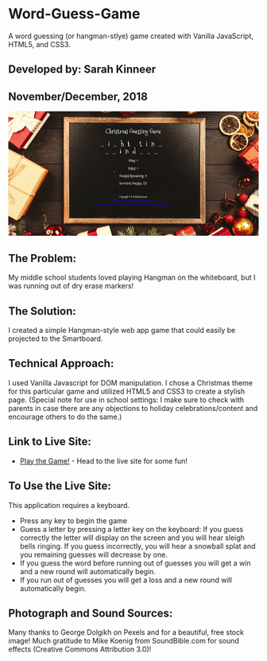 # Word-Guess-Game
A word guessing (or hangman-stlye) game created with Vanilla JavaScript, HTML5, and CSS3.

## Developed by: Sarah Kinneer
## November/December, 2018

![Photo of the Word Guess Game App](assets/images/hangman.png)

## The Problem:
My middle school students loved playing Hangman on the whiteboard, but I was running out of dry erase markers!

## The Solution:
I created a simple Hangman-style web app game that could easily be projected to the Smartboard.

## Technical Approach:
I used Vanilla Javascript for DOM manipulation.  I chose a Christmas theme for this particular game and utilized HTML5 and CSS3 to create a stylish page.  (Special note for use in school settings: I make sure to check with parents in case there are any objections to holiday celebrations/content and encourage others to do the same.)

## Link to Live Site:
- [Play the Game!](https://kinneers.github.io/word-guess-game) - Head to the live site for some fun!

## To Use the Live Site:
This application requires a keyboard.
- Press any key to begin the game
- Guess a letter by pressing a letter key on the keyboard: If you guess correctly the letter will display on the screen and you will hear sleigh bells ringing.  If you guess incorrectly, you will hear a snowball splat and you remaining guesses will decrease by one.
- If you guess the word before running out of guesses you will get a win and a new round will automatically begin.
- If you run out of guesses you will get a loss and a new round will automatically begin.

## Photograph and Sound Sources:
Many thanks to George Dolgikh on Pexels and for a beautiful, free stock image!
Much gratitude to Mike Koenig from SoundBible.com for sound effects (Creative Commons Attribution 3.0)!
